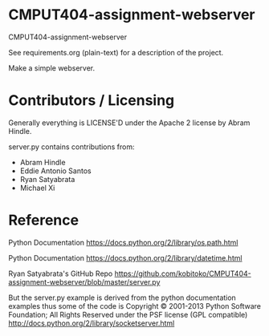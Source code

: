 CMPUT404-assignment-webserver
=============================

CMPUT404-assignment-webserver

See requirements.org (plain-text) for a description of the project.

Make a simple webserver.

Contributors / Licensing
========================

Generally everything is LICENSE'D under the Apache 2 license by Abram Hindle.

server.py contains contributions from:

* Abram Hindle
* Eddie Antonio Santos
* Ryan Satyabrata
* Michael Xi

Reference
========================

Python Documentation 
https://docs.python.org/2/library/os.path.html

Python Documentation
https://docs.python.org/2/library/datetime.html

Ryan Satyabrata's GitHub Repo
https://github.com/kobitoko/CMPUT404-assignment-webserver/blob/master/server.py

But the server.py example is derived from the python documentation
examples thus some of the code is Copyright © 2001-2013 Python
Software Foundation; All Rights Reserved under the PSF license (GPL
compatible) http://docs.python.org/2/library/socketserver.html

